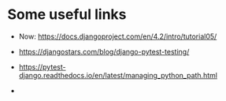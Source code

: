 # Some useful links

- Now: https://docs.djangoproject.com/en/4.2/intro/tutorial05/

- https://djangostars.com/blog/django-pytest-testing/
- https://pytest-django.readthedocs.io/en/latest/managing_python_path.html
- 
